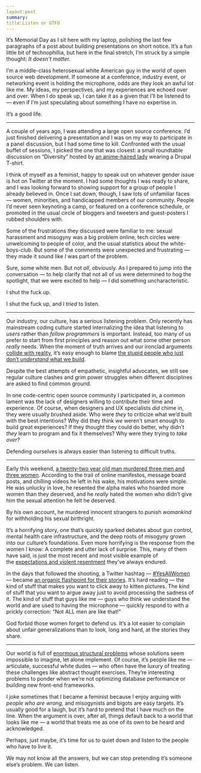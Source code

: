 ```yaml
---
layout:post
summary:
title:Listen or GTFO
---
```


It’s Memorial Day as I sit here with my laptop, polishing the last few paragraphs of a post about building presentations on short notice. It’s a fun little bit of technophillia, but here in the final stretch, I’m struck by a simple thought: _It doesn’t matter._

I’m a middle-class heterosexual white American guy in the world of open source web development. If someone at a conference, industry event, or networking event is holding the microphone, odds are they look an awful lot like me. My ideas, my perspectives, and my experiences are echoed over and over. When I do speak up, I can take it as a given that I’ll be listened to — even if I’m just speculating about something I have no expertise in.

It’s a good life.

---

A couple of years ago, I was attending a large open source conference. I’d just finished delivering a presentation and I was on my way to participate in a panel discussion, but I had some time to kill. Confronted with the usual buffet of sessions, I picked the one that was closest: a small roundtable discussion on “Diversity” hosted by [an anime-haired lady](http://www.ashedryden.com/) wearing a Drupal T-shirt.

I think of myself as a feminist, happy to speak out on whatever gender issue is hot on Twitter at the moment. I had some thoughts I was ready to share, and I was looking forward to showing support for a group of people I already believed in. Once I sat down, though, I saw lots of unfamiliar faces — women, minorities, and handicapped members of our community. People I’d never seen keynoting a camp, or featured on a conference schedule, or promoted in the usual circle of bloggers and tweeters and guest-posters I rubbed shoulders with.

Some of the frustrations they discussed were familiar to me: sexual harassment and misogyny was a big problem online, tech circles were unwelcoming to people of color, and the usual statistics about the white-boys-club. But some of the comments were unexpected and frustrating — they made it sound like _I_ was part of the problem.

Sure, some white men. But not _all_, obviously. As I prepared to jump into the conversation — to help clarify that not all of us were determined to hog the spotlight, that we were excited to help — I did something uncharacteristic.

I shut the fuck up.

I shut the fuck up, and I _tried_ to listen.

---

Our industry, our culture, has a serious listening problem. Only recently has mainstream coding culture started internalizing the idea that listening to _users_ rather than _fellow programmers_ is important. Instead, too many of us prefer to start from first principles and reason out what some other person _really_ needs. When the moment of truth arrives and our ironclad arguments [collide with reality](http://www.smbc-comics.com/?id=2597), it’s easy enough to blame [the stupid people who just don’t _understand_ what we build](https://medium.com/eaton-elsewhere/b68307a1c8c4).

Despite the best attempts of empathetic, insightful advocates, we still see regular culture clashes and grim power struggles when different disciplines are asked to find common ground.

In one code-centric open source community I participated in, a common lament was the lack of designers willing to contribute their time and experience. Of course, when designers and UX specialists _did_ chime in, they were usually brushed aside. Who were _they_ to criticize what we’d built with the best intentions? Why did they think _we_ weren’t smart enough to build great experiences? If they thought they could do better, why didn’t _they_ learn to program and fix it themselves? Why were they trying to _take over?_ 

Defending ourselves is always easier than listening to difficult truths.

---

Early this weekend, [a twenty-two year old man murdered three men and three women](www.theguardian.com/commentisfree/2014/may/24/elliot-rodgers-california-shooting-mental-health-misogyny). According to the trail of online manifestos, message board posts, and chilling videos he left in his wake, his motivations were simple. He was unlucky in love, he resented the alpha males who hoarded more women than they deserved, and he _really_ hated the women who didn’t give him the sexual attention he felt he deserved.

By his own account, he murdered innocent strangers to punish _womankind_ for withholding his sexual birthright.

It’s a horrifying story, one that’s quickly sparked debates about gun control, mental health care infrastructure, and the deep roots of misogyny grown into our culture’s foundations. Even more horrifying is the response from the women I know: A complete and utter lack of surprise. This, many of them have said, is just the most recent and most visible example of the [expectations and violent resentment](http://vampmissedith.tumblr.com/post/86760365640/when-i-was-a-freshman-my-sister-was-in-eighth) they’ve always endured.

In the days that followed the shooting, a Twitter hashtag — [#YesAllWomen](https://twitter.com/search?f=realtime&q=YesAllWomen) — became [an organic flashpoint for their stories](http://time.com/114043/yesallwomen-hashtag-santa-barbara-shooting/). It’s hard reading — the kind of stuff that makes you want to click away to kitten pictures. The kind of stuff that you want to argue away just to avoid processing the sadness of it. The kind of stuff that guys like me — guys who think we understand the world and are used to having the microphone — quickly respond to with a prickly correction: “Not ALL men are like that!”

God forbid those women forget to defend us. It’s a lot easier to complain about unfair generalizations than to look, long and hard, at the stories they share.

---

Our world is full of [enormous structural problems](http://www.theatlantic.com/features/archive/2014/05/the-case-for-reparations/361631/) whose solutions seem impossible to imagine, let alone implement. Of course, it’s people like me — articulate, successful white dudes — who often have the luxury of treating these challenges like abstract thought exercises. They’re interesting problems to ponder when we’re not optimizing database performance or building new front-end frameworks.

I joke sometimes that I became a feminist because I enjoy arguing with _people who are wrong,_ and misogynists and bigots are easy targets. It’s usually good for a laugh, but it’s hard to pretend that I have much on the line. When the argument is over, after all, things default back to a world that looks like me — a world that treats me as one of its own to be heard and acknowledged.

Perhaps, just maybe, it’s time for us to quiet down and listen to the people who have to live it.

We may not know all the answers, but we can stop pretending it’s someone else’s problem. We can listen.